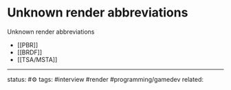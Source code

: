 # Unknown render abbreviations
Unknown render abbreviations 
 - [[PBR]]
 - [[BRDF]]
 -  [[TSA/MSTA]]
 
---
status: #⚙️ 
tags: #interview #render #programming/gamedev 
related: 

